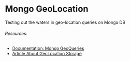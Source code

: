 # Mongo GeoLocation 
Testing out the waters in geo-location queries on Mongo DB

###### Resources:
- [Documentation: Mongo GeoQueries](https://docs.mongodb.com/manual/geospatial-queries/)
- [Article About GeoLocation Storage](https://ralphbarbagallo.com/2011/04/02/an-overview-of-geospatial-databases/)
